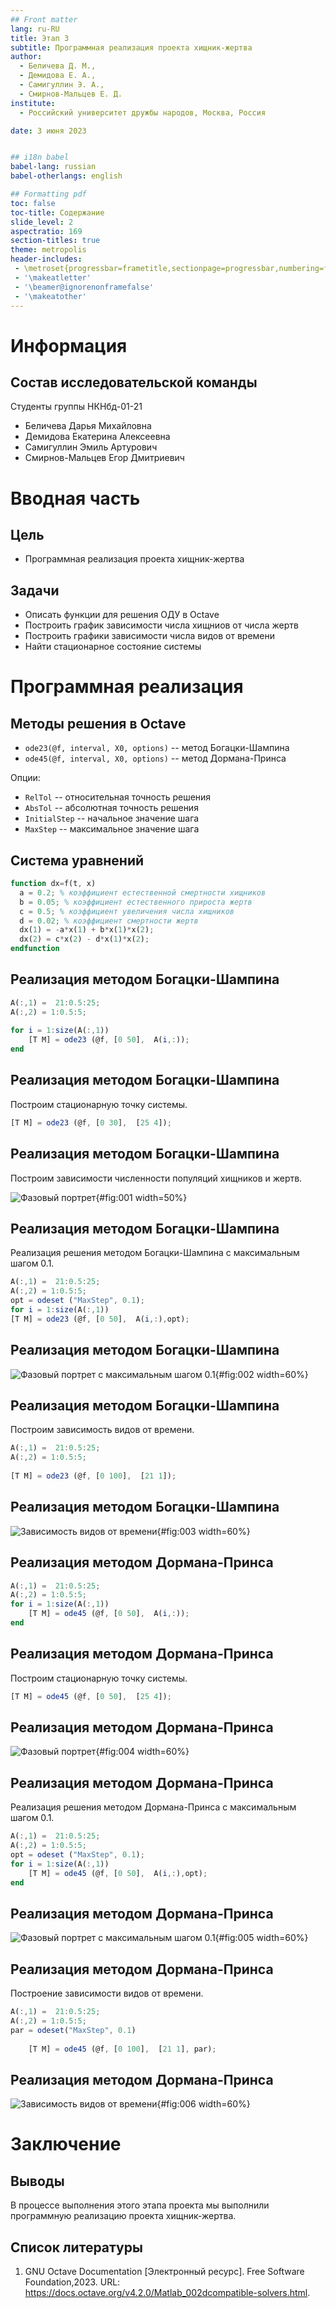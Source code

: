 ```yaml
---
## Front matter
lang: ru-RU
title: Этап 3
subtitle: Программная реализация проекта хищник-жертва
author:
  - Беличева Д. М.,
  - Демидова Е. А.,
  - Самигуллин Э. А.,
  - Смирнов-Мальцев Е. Д.
institute:
  - Российский университет дружбы народов, Москва, Россия

date: 3 июня 2023


## i18n babel
babel-lang: russian
babel-otherlangs: english

## Formatting pdf
toc: false
toc-title: Содержание
slide_level: 2
aspectratio: 169
section-titles: true
theme: metropolis
header-includes:
 - \metroset{progressbar=frametitle,sectionpage=progressbar,numbering=fraction}
 - '\makeatletter'
 - '\beamer@ignorenonframefalse'
 - '\makeatother'
---
```


# Информация

## Состав исследовательской команды

Студенты группы НКНбд-01-21

- Беличева Дарья Михайловна
- Демидова Екатерина Алексеевна
- Самигуллин Эмиль Артурович
- Смирнов-Мальцев Егор Дмитриевич

# Вводная часть

## Цель

- Программная реализация проекта хищник-жертва

## Задачи

- Описать функции для решения ОДУ в Octave
- Построить график зависимости числа хищниов от числа жертв
- Построить графики зависимости числа видов от времени
- Найти стационарное состояние системы

# Программная реализация

## Методы решения в Octave

- `ode23(@f, interval, X0, options)` -- метод Богацки-Шампина
- `ode45(@f, interval, X0, options)` -- метод Дормана-Принса

Опции:

- `RelTol` -- относительная точность решения
- `AbsTol` -- абсолютная точность решения
- `InitialStep` -- начальное значение шага
- `MaxStep` -- максимальное значение шага

## Система уравнений 

```octave
function dx=f(t, x)
  a = 0.2; % коэффициент естественной смертности хищников
  b = 0.05; % коэффициент естественного прироста жертв
  c = 0.5; % коэффициент увеличения числа хищников
  d = 0.02; % коэффициент смертности жертв
  dx(1) = -a*x(1) + b*x(1)*x(2);
  dx(2) = c*x(2) - d*x(1)*x(2);
endfunction
```

## Реализация методом Богацки-Шампина

```octave
A(:,1) =  21:0.5:25;
A(:,2) = 1:0.5:5;
 
for i = 1:size(A(:,1))
    [T M] = ode23 (@f, [0 50],  A(i,:));
end 
```
## Реализация методом Богацки-Шампина

Построим стационарную точку системы.

```octave
[T M] = ode23 (@f, [0 30],  [25 4]);
```
## Реализация методом Богацки-Шампина

Построим зависимости численности популяций хищников и жертв.

![Фазовый портрет](image/rk23_faz.png){#fig:001 width=50%}

## Реализация методом Богацки-Шампина

Реализация решения методом Богацки-Шампина с максимальным шагом 0.1.

```octave
A(:,1) =  21:0.5:25;
A(:,2) = 1:0.5:5;
opt = odeset ("MaxStep", 0.1);
for i = 1:size(A(:,1))
[T M] = ode23 (@f, [0 50],  A(i,:),opt);
```
## Реализация методом Богацки-Шампина

![Фазовый портрет с максимальным шагом 0.1](image/rk23_faz_0.1_50.png){#fig:002 width=60%}

## Реализация методом Богацки-Шампина

Построим зависимость видов от времени.

``` octave
A(:,1) =  21:0.5:25;
A(:,2) = 1:0.5:5;
 
[T M] = ode23 (@f, [0 100],  [21 1]);
```
## Реализация методом Богацки-Шампина

![Зависимость видов от времени](image/rk23_pp.png){#fig:003 width=60%}

## Реализация методом Дормана-Принса

``` octave
A(:,1) =  21:0.5:25;
A(:,2) = 1:0.5:5;
for i = 1:size(A(:,1))
    [T M] = ode45 (@f, [0 50],  A(i,:));
end
```
## Реализация методом Дормана-Принса

Построим стационарную точку системы.

``` octave
[T M] = ode45 (@f, [0 50],  [25 4]);
```
## Реализация методом Дормана-Принса

![Фазовый портрет](image/rk45_faz.png){#fig:004 width=60%}

## Реализация методом Дормана-Принса

Реализация решения методом Дормана-Принса с максимальным шагом 0.1.

``` octave
A(:,1) =  21:0.5:25;
A(:,2) = 1:0.5:5;
opt = odeset ("MaxStep", 0.1);
for i = 1:size(A(:,1))
    [T M] = ode45 (@f, [0 50],  A(i,:),opt);
end
```
## Реализация методом Дормана-Принса

![Фазовый портрет с максимальным шагом 0.1](image/rk45_faz_0.1_50.png){#fig:005 width=60%}

## Реализация методом Дормана-Принса

Построение зависимости видов от времени.

``` octave
A(:,1) =  21:0.5:25;
A(:,2) = 1:0.5:5;
par = odeset("MaxStep", 0.1)
 
    [T M] = ode45 (@f, [0 100],  [21 1], par);
```
## Реализация методом Дормана-Принса

![Зависимость видов от времени](image/rk45_pp_cringe.png){#fig:006 width=60%}

# Заключение

## Выводы

В процессе выполнения этого этапа проекта мы выполнили программную реализацию проекта хищник-жертва.

## Список литературы

1. GNU Octave Documentation [Электронный ресурс]. Free Software Foundation,2023. URL: https://docs.octave.org/v4.2.0/Matlab_002dcompatible-solvers.html.
